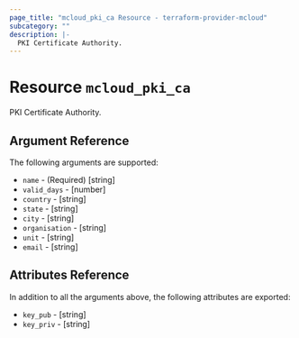 ```yaml
---
page_title: "mcloud_pki_ca Resource - terraform-provider-mcloud"
subcategory: ""
description: |-
  PKI Certificate Authority.
---
```


# Resource `mcloud_pki_ca`

PKI Certificate Authority.



## Argument Reference

The following arguments are supported:

- `name` - (Required) [string] 
- `valid_days` - [number] 
- `country` - [string] 
- `state` - [string] 
- `city` - [string] 
- `organisation` - [string] 
- `unit` - [string] 
- `email` - [string] 

## Attributes Reference

In addition to all the arguments above, the following attributes are exported:

- `key_pub` - [string] 
- `key_priv` - [string] 